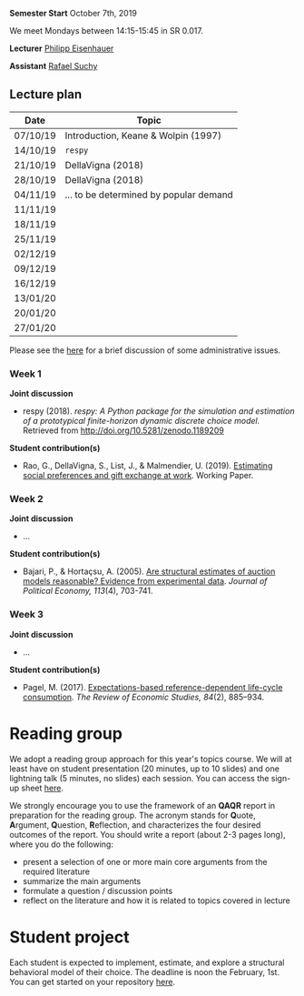 
**Semester Start** October 7th, 2019

We meet Mondays between 14:15-15:45 in SR 0.017.

**Lecturer** [Philipp Eisenhauer](https://eisenhauer.io)

**Assistant** [Rafael Suchy](https://github.com/rafaelsuchy)

## Lecture plan

| Date      | Topic                                                  |
| ----------| ------------------------------------------------------ |
| 07/10/19  | Introduction, Keane & Wolpin (1997)                    |
| 14/10/19  | `respy`                                                |
| 21/10/19  | DellaVigna (2018)                                      |
| 28/10/19  | DellaVigna (2018)                                      |
| 04/11/19  | ... to be determined by popular demand                 |
| 11/11/19  |                                                        |
| 18/11/19  |                                                        |
| 25/11/19  |                                                        |
| 02/12/19  |                                                        |
| 09/12/19  |                                                        |
| 16/12/19  |                                                        |
| 13/01/20  |                                                        |
| 20/01/20  |                                                        |
| 27/01/20  |                                                        |

Please see the [here](https://github.com/HumanCapitalAnalysis/structural-behavioral-economics/blob/master/iterations/bonn_ws_2019/00_course_overview.pdf) for a brief discussion of some administrative issues.

### Week 1

**Joint discussion**

* respy (2018). *respy: A Python package for the simulation and estimation of a prototypical finite-horizon dynamic discrete choice model.* Retrieved from http://doi.org/10.5281/zenodo.1189209

**Student contribution(s)**

* Rao, G., DellaVigna, S., List, J., & Malmendier, U. (2019). [Estimating social preferences and gift exchange at work](https://eml.berkeley.edu/~sdellavi/wp/SocialPreferencesWorkJun19.pdf). Working Paper.

### Week 2

**Joint discussion**

* ...

**Student contribution(s)**

* Bajari, P., & Hortaçsu, A. (2005). [Are structural estimates of auction models reasonable? Evidence from experimental data](https://www.jstor.org/stable/pdf/10.1086/432138.pdf?refreqid=excelsior%3Afa9e82d70a620a4110138fd0f369a95a). *Journal of Political Economy, 113*(4), 703-741.

### Week 3

**Joint discussion**

* ...

**Student contribution(s)**

* Pagel, M. (2017). [Expectations-based reference-dependent life-cycle consumption](https://watermark.silverchair.com/rdx003.pdf?token=AQECAHi208BE49Ooan9kkhW_Ercy7Dm3ZL_9Cf3qfKAc485ysgAAAmYwggJiBgkqhkiG9w0BBwagggJTMIICTwIBADCCAkgGCSqGSIb3DQEHATAeBglghkgBZQMEAS4wEQQMmT4dMA8uLvBs5MEEAgEQgIICGSgWXjiImQV2dj6suQB998NlUQ2GdYapPicFl9UItRaMhR26bGXiYRhPgyOevvoOnUW6Keh6S5EvmX-WleBARwLf-AKrkt_NxHOngbXZI2MLnZzE1KMaiCfE1WoPm429d2D1ja-hxOR0kGYchpUeoSZyuV5e0qK1eUa5Kxy05IQEJx1g1AW30Uv_Ceuzehufp495kTFfPtzzMf7b78w2igYBWwIB2lBSMqgvAlKgOQ_BgKDCDv_NAUJqk0tYQPwjlv_pE1x0mc8Q0NLuAnuEMW9UILjYm-862hnBomW6WMaGNyPLkjaG2m5UK9x-AiBaAfot6SINDfJI2fzzsnRANR19QR2hhc357A1mgbL4ovSRaLsGAJN7g9pytbQ2tUq-nFCRyMxZSwIlmdp87axHUMb4-LNHb7CKzUPzL7QVHYtoMDRZ53bGDICB6jR_beihldFGry-22BcnaGZ1H2kql9arUVxH0Xi__F4NHelq9RCb0LTTiyEk_E0v6CMddx4GvKt4srBcjjRpwveKer_PdTAl-QCqaGCJN0xYg5KVO7_ZkmD59WfaGrXVj5FBH_Pyxk5pchDR8GhsUh9TzQbg0_-eYHY1i8zZs41GKTecTsVU-FJH5oXew5FCYjFvspes7Jf1Y6wke4O0tNerEy-Gb8etTpMadhvbFaps-vVp7IDf5ct_pZCXBsz69Y0vRuDvHxMTW2KktFCh_g). *The Review of Economic Studies, 84*(2), 885–934.

# Reading group

We adopt a reading group approach for this year's topics course. We will at least have on student presentation (20 minutes, up to 10 slides) and one lightning talk (5 minutes, no slides) each session. You can access the sign-up sheet [here](https://docs.google.com/spreadsheets/d/1bwus9EM5MYBmIk9RZQ8_t04MOpBmDta_kDMGuRIjvCg/edit?usp=sharing).

We strongly encourage you to use the framework of an **QAQR** report in preparation for the reading group. The acronym stands for **Q**uote, **A**rgument, **Q**uestion, **R**eflection, and characterizes the four desired outcomes of the report. You should write a report (about 2-3 pages long), where you do the following:

- present a selection of one or more main core arguments from the required literature
- summarize the main arguments
- formulate a question / discussion points
- reflect on the literature and how it is related to topics covered in lecture

# Student project

Each student is expected to implement, estimate, and explore a structural behavioral model of their choice. The deadline is noon the February, 1st. You can get started on your repository [here](https://classroom.github.com/g/m2wprg0W).
